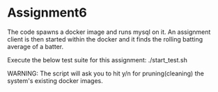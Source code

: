 # Assignment6

The code spawns a docker image and runs mysql on it.
An assignment client is then started within the docker and
it finds the rolling batting average of a batter.

Execute the below test suite for this assignment: ./start_test.sh

WARNING: The script will ask you to hit y/n for pruning(cleaning) the system's existing docker images.
